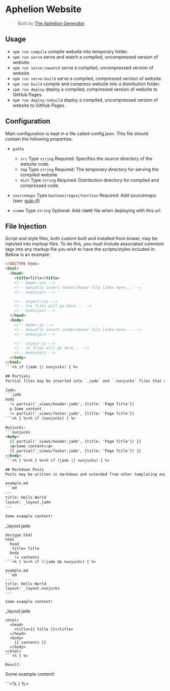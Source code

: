 # Aphelion Website
> Built by [The Aphelion Generator](https://npmjs.org/package/generator-aphelion)

## Usage
- `npm run compile` compile website into temporary folder.
- `npm run serve` serve and watch a compiled, uncompressed version of website.
- `npm run serve:nowatch` serve a compiled, uncompressed version of website.
- `npm run serve:build` serve a compiled, compressed version of website.
- `npm run build` compile and compress website into a distribution folder.
- `npm run deploy` deploy a compiled, compressed version of website to GitHub Pages.
- `npm run deploy:nobuild` deploy a compiled, uncompressed version of website to GitHub Pages.

## Configuration
Main configuration is kept in a file called config.json. This file should contain the following properties:
- `paths`
  - `src` Type `string` Required: Specifies the source directory of the website code.
  - `tmp` Type `string` Required: The temporary directory for serving the compiled website.
  - `dist` Type `string` Required: Distribution directory for compiled and compressed code.

- `sourcemaps` Type `boolean|regex|function` Required: Add sourcemaps. (see: [gulp-if](https://www.npmjs.com/package/gulp-if))
- `cname` Type `string` Optional: Add `CNAME` file when deploying with this url.

## File Injection
Script and style files, both custom built and installed from bower, may be injected into markup files. To do this, you must include associated comment tags into any markup file you wish to have the scripts/styles included in. Bellow is an example:

```html
<!DOCTYPE html>
<html>
  <head>
    <title>Title</title>
    <!-- bower:css -->
    <!-- manually insert vendor/bower file links here... -->
    <!-- endinject -->

    <!-- inject:css -->
    <!-- css files will go here... -->
    <!-- endinject -->
  </head>
  <body>
    <!-- bower:js -->
    <!-- manually insert vendor/bower file links here... -->
    <!-- endinject -->

    <!-- inject:js -->
    <!-- js files will go here... -->
    <!-- endinject -->
  </body>
</html>
```<% if (jade || nunjucks) { %>

## Partials
Partial files may be inserted into `.jade` and `.nunjucks` files that render with given data.<% if (jade) { %>

Jade:
```jade
body
  != partial('_views/header.jade', {title: 'Page Title'})
  p Some content
  != partial('_views/footer.jade', {title: 'Page Title'})
```<% } %><% if (nunjucks) { %>

Nunjucks:
```nunjucks
<body>
  {{ partial('_views/header.jade', {title: 'Page Title'}) }}
  <p>Some content</p>
  {{ partial('_views/footer.jade', {title: 'Page Title'}) }}
</body>
```<% } %><% } %><% if (jade || nunjucks) { %>

## Markdown Posts
Posts may be written in markdown and extended from other templating engines. This is done like so:<% if (jade) { %>

example.md
```md
---
title: Hello World
layout: _layout.jade
---

Some example content!
```

_layout.jade
```jade
doctype html
html
  head
   title= title
  body
    != contents
```<% } %><% if (!jade && nunjucks) { %>

example.md
```md
---
title: Hello World
layout: _layout.nunjucks
---

Some example content!
```

_layout.jade
```nunjucks
<html>
  <head>
    <title>{{ title }}</title>
  </head>
  <body>
    {{ contents }}
  </body>
</html>
```<% } %>

Result:
```
<!DOCTYPE html>
<html>
  <head>
    <title>Hello World</title>
  </head>
  <body>
    <p>Some example content!</p>
  </body>
</html>
```<% } %>

